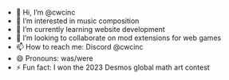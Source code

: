- 👋 Hi, I’m @cwcinc
- 👀 I’m interested in music composition
- 🌱 I’m currently learning website development
- 💞️ I’m looking to collaborate on mod extensions for web games
- 📫 How to reach me: Discord @cwcinc
- 😄 Pronouns: was/were
- ⚡ Fun fact: I won the 2023 Desmos global math art contest

<!---
cwcinc/cwcinc is a ✨ special ✨ repository because its `README.md` (this file) appears on your GitHub profile.
You can click the Preview link to take a look at your changes.
--->

